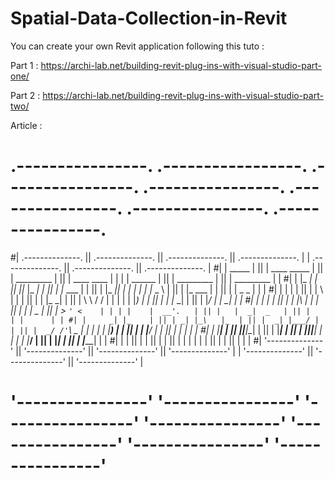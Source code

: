 # Spatial-Data-Collection-in-Revit

You can create your own Revit application following this tuto :

Part 1 : https://archi-lab.net/building-revit-plug-ins-with-visual-studio-part-one/

Part 2 : https://archi-lab.net/building-revit-plug-ins-with-visual-studio-part-two/

Article : 



# .----------------.  .-----------------. .----------------.  .----------------.   .----------------.  .----------------.  .----------------. 
#| .--------------. || .--------------. || .--------------. || .--------------. | | .--------------. || .--------------. || .--------------. |
#| |     _____    | || | ____  _____  | || |  _________   | || |  ____  ____  | | | |   ______     | || |  _________   | || |  _________   | |
#| |    |_   _|   | || ||_   \|_   _| | || | |_   ___  |  | || | |_  _||_  _| | | | |  |_   _ \    | || | |_   ___  |  | || | |  _   _  |  | |
#| |      | |     | || |  |   \ | |   | || |   | |_  \_|  | || |   \ \  / /   | | | |    | |_) |   | || |   | |_  \_|  | || | |_/ | | \_|  | |
#| |      | |     | || |  | |\ \| |   | || |   |  _|  _   | || |    > `' <    | | | |    |  __'.   | || |   |  _|  _   | || |     | |      | |
#| |     _| |_    | || | _| |_\   |_  | || |  _| |___/ |  | || |  _/ /'`\ \_  | | | |   _| |__) |  | || |  _| |___/ |  | || |    _| |_     | |
#| |    |_____|   | || ||_____|\____| | || | |_________|  | || | |____||____| | | | |  |_______/   | || | |_________|  | || |   |_____|    | |
#| |              | || |              | || |              | || |              | | | |              | || |              | || |              | |
#| '--------------' || '--------------' || '--------------' || '--------------' | | '--------------' || '--------------' || '--------------' |
# '----------------'  '----------------'  '----------------'  '----------------'   '----------------'  '----------------'  '----------------' 

 
